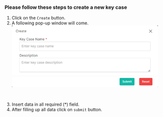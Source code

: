 ### Please follow these steps to create a new key case
1. Click on the ```Create``` button.
2. A following pop-up window will come.
![create key case](../../../../assets/file/documentation/key-case/images/create_key_case.png)
</br>

3. Insert data in all required (<span>*</span>) field.
4. After filling up all data click on ```submit``` button.
